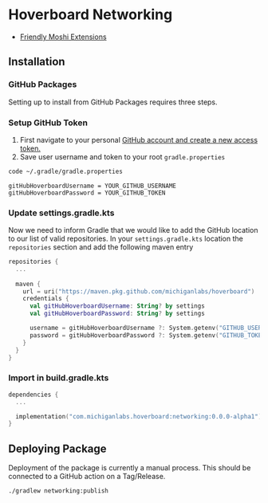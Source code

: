 # Hoverboard Networking

* [Friendly Moshi Extensions](./documentation/moshi_ext.md)

## Installation

### GitHub Packages
Setting up to install from GitHub Packages requires three steps.

### Setup GitHub Token
1. First navigate to your personal [GitHub account and create a new access token.](https://github.com/settings/tokens)
2. Save user username and token to your root `gradle.properties`
```bash
code ~/.gradle/gradle.properties
```

```
gitHubHoverboardUsername = YOUR_GITHUB_USERNAME
gitHubHoverboardPassword = YOUR_GITHUB_TOKEN
```


### Update settings.gradle.kts
Now we need to inform Gradle that we would like to add the GitHub location to our list of valid repositories. In your `settings.gradle.kts` location the `repositories` section and add the following maven entry
```kotlin
repositories {
  ...
    
  maven {
    url = uri("https://maven.pkg.github.com/michiganlabs/hoverboard")
    credentials {
      val gitHubHoverboardUsername: String? by settings
      val gitHubHoverboardPassword: String? by settings

      username = gitHubHoverboardUsername ?: System.getenv("GITHUB_USERNAME")
      password = gitHubHoverboardPassword ?: System.getenv("GITHUB_TOKEN")
    }
  }
}
```

### Import in build.gradle.kts
```kotlin
dependencies {
  ...

  implementation("com.michiganlabs.hoverboard:networking:0.0.0-alpha1")
}
```

## Deploying Package
Deployment of the package is currently a manual process. This should be connected to a GitHub action on a Tag/Release.
```
./gradlew networking:publish
```